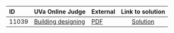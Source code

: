 | ID | UVa Online Judge | External | Link to solution |
|:---|:---|:---|:---:|
| 11039 | [Building designing](https://onlinejudge.org/index.php?option=com_onlinejudge&Itemid=8&category=625&page=show_problem&problem=1980) | [PDF](https://onlinejudge.org/external/110/11039.pdf) | [Solution](https://github.com/versenyi98/uva-solutions/tree/main/solutions/11039%20-%20Building%20designing)|
